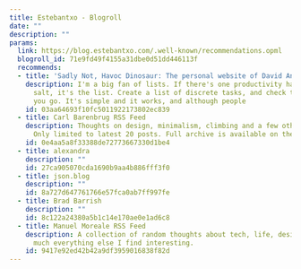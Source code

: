 ```yaml
---
title: Estebantxo - Blogroll
date: ""
description: ""
params:
  link: https://blog.estebantxo.com/.well-known/recommendations.opml
  blogroll_id: 71e9fd49f4155a31dbe0d51dd446113f
  recommends:
  - title: 'Sadly Not, Havoc Dinosaur: The personal website of David Anthony Colarusso'
    description: I'm a big fan of lists. If there's one productivity hack worth its
      salt, it's the list. Create a list of discrete tasks, and check them off as
      you go. It's simple and it works, and although people
    id: 03aa64693f10fc5011922173802ec839
  - title: Carl Barenbrug RSS Feed
    description: Thoughts on design, minimalism, climbing and a few other topics.
      Only limited to latest 20 posts. Full archive is available on the site.
    id: 0e4aa5a8f33388de72773667330d1be4
  - title: alexandra
    description: ""
    id: 27ca905070cda1690b9aa4b886fff3f0
  - title: json.blog
    description: ""
    id: 8a727d647761766e57fca0ab7ff997fe
  - title: Brad Barrish
    description: ""
    id: 8c122a24380a5b1c14e170ae0e1ad6c8
  - title: Manuel Moreale RSS Feed
    description: A collection of random thoughts about tech, life, design and pretty
      much everything else I find interesting.
    id: 9417e92ed42b42a9df3959016838f82d
---
```

